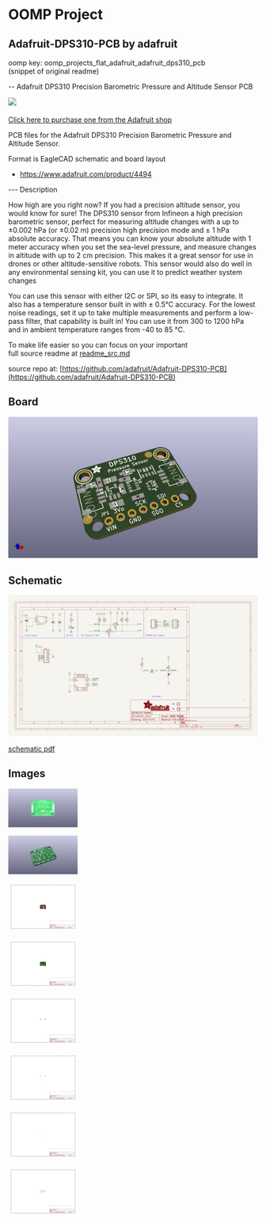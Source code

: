 # OOMP Project  
## Adafruit-DPS310-PCB  by adafruit  
  
oomp key: oomp_projects_flat_adafruit_adafruit_dps310_pcb  
(snippet of original readme)  
  
-- Adafruit DPS310 Precision Barometric Pressure and Altitude Sensor PCB  
  
<a href="http://www.adafruit.com/products/4494"><img src="assets/4494.jpg?raw=true" width="500px"><br/>  
Click here to purchase one from the Adafruit shop</a>  
  
PCB files for the Adafruit DPS310 Precision Barometric Pressure and Altitude Sensor.   
  
Format is EagleCAD schematic and board layout  
* https://www.adafruit.com/product/4494  
  
--- Description  
  
How high are you right now? If you had a precision altitude sensor, you would know for sure! The DPS310 sensor from Infineon a high precision barometric sensor, perfect for measuring altitude changes with a up to ±0.002 hPa (or ±0.02 m) precision high precision mode and ± 1 hPa absolute accuracy. That means you can know your absolute altitude with 1 meter accuracy when you set the sea-level pressure, and measure changes in altitude with up to 2 cm precision. This makes it a great sensor for use in drones or other altitude-sensitive robots. This sensor would also do well in any environmental sensing kit, you can use it to predict weather system changes  
  
You can use this sensor with either I2C or SPI, so its easy to integrate. It also has a temperature sensor built in with ± 0.5°C accuracy. For the lowest noise readings, set it up to take multiple measurements and perform a low-pass filter, that capability is built in! You can use it from 300 to 1200 hPa and in ambient temperature ranges from -40 to 85 °C.  
  
To make life easier so you can focus on your important   
  full source readme at [readme_src.md](readme_src.md)  
  
source repo at: [https://github.com/adafruit/Adafruit-DPS310-PCB](https://github.com/adafruit/Adafruit-DPS310-PCB)  
## Board  
  
[![working_3d.png](working_3d_600.png)](working_3d.png)  
## Schematic  
  
[![working_schematic.png](working_schematic_600.png)](working_schematic.png)  
  
[schematic pdf](working_schematic.pdf)  
## Images  
  
[![working_3D_bottom.png](working_3D_bottom_140.png)](working_3D_bottom.png)  
  
[![working_3D_top.png](working_3D_top_140.png)](working_3D_top.png)  
  
[![working_assembly_page_01.png](working_assembly_page_01_140.png)](working_assembly_page_01.png)  
  
[![working_assembly_page_02.png](working_assembly_page_02_140.png)](working_assembly_page_02.png)  
  
[![working_assembly_page_03.png](working_assembly_page_03_140.png)](working_assembly_page_03.png)  
  
[![working_assembly_page_04.png](working_assembly_page_04_140.png)](working_assembly_page_04.png)  
  
[![working_assembly_page_05.png](working_assembly_page_05_140.png)](working_assembly_page_05.png)  
  
[![working_assembly_page_06.png](working_assembly_page_06_140.png)](working_assembly_page_06.png)  
